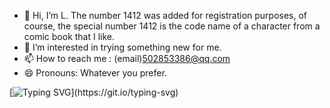 - 👋 Hi, I’m L. The number 1412 was added for registration purposes, of course, the special number 1412 is the code name of a character from a comic book that I like.
- 👀 I’m interested in trying something new for me.
- 📫 How to reach me : (email)502853386@qq.com
- 😄 Pronouns: Whatever you prefer.

[![Typing SVG](https://readme-typing-svg.demolab.com?font=Fira+Code&weight=200&duration=4000&center=%E5%81%87&vCenter=%E5%81%87&multiline=true&repeat=%E7%9C%9F&random=%E5%81%87&width=435&lines=%5E%E2%96%BD%5E++HELLO+GITHUB+!)](https://git.io/typing-svg)

<!---
1412-L/1412-L is a ✨ special ✨ repository because its `README.md` (this file) appears on your GitHub profile.
You can click the Preview link to take a look at your changes.
--->
